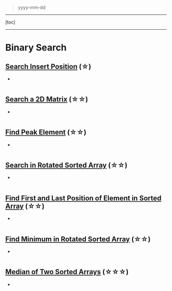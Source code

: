 > yyyy-mm-dd

---

[toc]

---

# Binary Search

## [Search Insert Position](https://leetcode.com/problems/search-insert-position)  (☆) ͏

- 

```python

```

## [Search a 2D Matrix](https://leetcode.com/problems/search-a-2d-matrix)  (☆☆) ͏

- 

```python

```

## [Find Peak Element](https://leetcode.com/problems/find-peak-element)  (☆☆) ͏

- 

```python

```

## [Search in Rotated Sorted Array](https://leetcode.com/problems/search-in-rotated-sorted-array)  (☆☆) ͏

- 

```python

```

## [Find First and Last Position of Element in Sorted Array](https://leetcode.com/problems/find-first-and-last-position-of-element-in-sorted-array)  (☆☆) ͏

- 

```python

```

## [Find Minimum in Rotated Sorted Array](https://leetcode.com/problems/find-minimum-in-rotated-sorted-array)  (☆☆) ͏

- 

```python

```

## [Median of Two Sorted Arrays](https://leetcode.com/problems/median-of-two-sorted-arrays)  (☆☆☆) ͏

- 

```python

```


